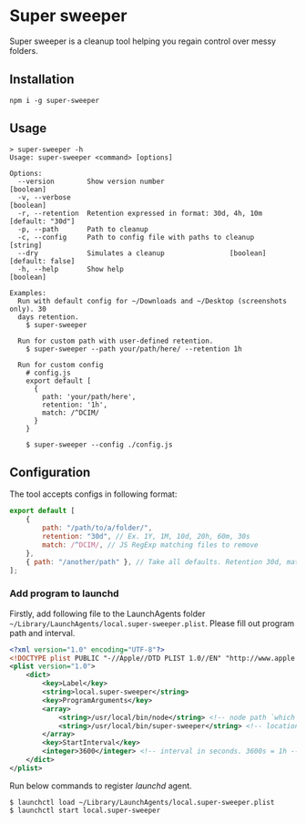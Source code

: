 # Super sweeper

Super sweeper is a cleanup tool helping you regain control over messy folders.

## Installation

```
npm i -g super-sweeper
```

## Usage

```
> super-sweeper -h
Usage: super-sweeper <command> [options]

Options:
  --version        Show version number                                 [boolean]
  -v, --verbose                                                        [boolean]
  -r, --retention  Retention expressed in format: 30d, 4h, 10m  [default: "30d"]
  -p, --path       Path to cleanup
  -c, --config     Path to config file with paths to cleanup            [string]
  --dry            Simulates a cleanup                [boolean] [default: false]
  -h, --help       Show help                                           [boolean]

Examples:
  Run with default config for ~/Downloads and ~/Desktop (screenshots only). 30
  days retention.
    $ super-sweeper

  Run for custom path with user-defined retention.
    $ super-sweeper --path your/path/here/ --retention 1h

  Run for custom config
    # config.js
    export default [
      {
        path: 'your/path/here',
        retention: '1h',
        match: /^DCIM/
      }
    }

    $ super-sweeper --config ./config.js
```

## Configuration

The tool accepts configs in following format:

```js
export default [
    {
        path: "/path/to/a/folder/",
        retention: "30d", // Ex. 1Y, 1M, 10d, 20h, 60m, 30s
        match: /^DCIM/, // JS RegExp matching files to remove
    },
    { path: "/another/path" }, // Take all defaults. Retention 30d, match all
];
```

### Add program to launchd

Firstly, add following file to the LaunchAgents folder `~/Library/LaunchAgents/local.super-sweeper.plist`. Please fill out program path and interval.

```xml
<?xml version="1.0" encoding="UTF-8"?>
<!DOCTYPE plist PUBLIC "-//Apple//DTD PLIST 1.0//EN" "http://www.apple.com/DTDs/PropertyList-1.0.dtd">
<plist version="1.0">
    <dict>
        <key>Label</key>
        <string>local.super-sweeper</string>
        <key>ProgramArguments</key>
		<array>
			<string>/usr/local/bin/node</string> <!-- node path `which node` -->
            <string>/usr/local/bin/super-sweeper</string> <!-- location of the tool. You can get this by calling `which super-sweeper` -->
		</array>
        <key>StartInterval</key>
        <integer>3600</integer> <!-- interval in seconds. 3600s = 1h -->
    </dict>
</plist>

```

Run below commands to register _launchd_ agent.

```
$ launchctl load ~/Library/LaunchAgents/local.super-sweeper.plist
$ launchctl start local.super-sweeper
```
